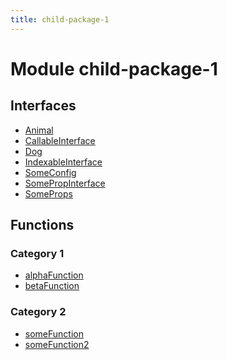 ```yaml
---
title: child-package-1
---
```


# Module child-package-1 <Badge type="alpha" text="Alpha" />

## Interfaces

- [Animal](interfaces/interface.Animal.md)
- [CallableInterface](interfaces/interface.CallableInterface.md)
- [Dog](interfaces/interface.Dog.md) <Badge type="beta" text="Beta" />
- [IndexableInterface](interfaces/interface.IndexableInterface.md)
- [SomeConfig](interfaces/interface.SomeConfig.md)
- [SomePropInterface](interfaces/interface.SomePropInterface.md)
- [SomeProps](interfaces/interface.SomeProps.md)

## Functions

### Category 1

- [alphaFunction](functions/function.alphaFunction.md) <Badge type="alpha" text="Alpha" />
- [betaFunction](functions/function.betaFunction.md) <Badge type="beta" text="Beta" />

### Category 2

- [someFunction](functions/function.someFunction.md)
- [someFunction2](functions/function.someFunction2.md)
